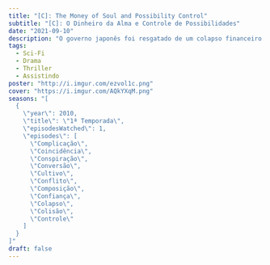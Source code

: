 ```yaml
---
title: "[C]: The Money of Soul and Possibility Control"
subtitle: "[C]: O Dinheiro da Alma e Controle de Possibilidades"
date: "2021-09-10"
description: "O governo japonês foi resgatado de um colapso financeiro. Entretanto, para os cidadãos, a vida não melhorou e o desemprego, crime, suicídio e desespero aumentam cada vez mais. Kimimaro, criado pela avó materna após o desaparecimento de seu pai e a morte de sua mãe, é bolsista cujo único sonho é evitar tudo isso e viver uma vida estável. Um dia, ele encontra um homem que lhe oferece uma grande quantia de dinheiro, se, ele concordar em pagar de volta. A partir de então seu destino é radicalmente alterado como ele é arrastado para um mundo misterioso conhecido como \"Distrito Financeiro\"."
tags:
  - Sci-Fi
  - Drama
  - Thriller
  - Assistindo
poster: "http://i.imgur.com/ezvol1c.png"
cover: "https://i.imgur.com/AQkYXqM.png"
seasons: "[
  {
    \"year\": 2010,
    \"title\": \"1ª Temporada\",
    \"episodesWatched\": 1,
    \"episodes\": [
      \"Complicação\",
      \"Coincidência\",
      \"Conspiração\",
      \"Conversão\",
      \"Cultivo\",
      \"Conflito\",
      \"Composição\",
      \"Confiança\",
      \"Colapso\",
      \"Colisão\",
      \"Controle\"
    ]
  }
]"
draft: false
---
```

